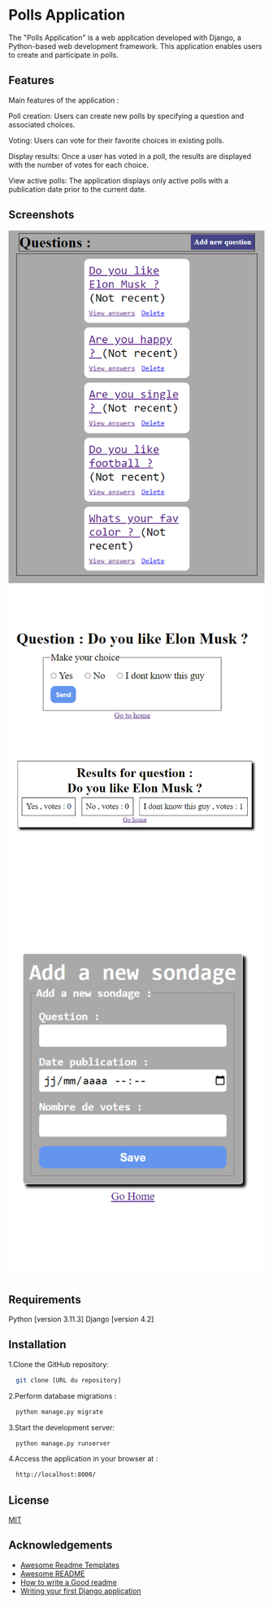 
# Polls Application

The "Polls Application" is a web application developed with Django, a Python-based web development framework. This application enables users to create and participate in polls.

## Features
 
Main features of the application :

Poll creation: Users can create new polls by specifying a question and associated choices.

Voting: Users can vote for their favorite choices in existing polls.

Display results: Once a user has voted in a poll, the results are displayed with the number of votes for each choice.

View active polls: The application displays only active polls with a publication date prior to the current date.

## Screenshots
![Home Page w/ Text](/public/index.png)
![Polling Page w/ Text](/public/votes.png)
![Result Page w/ Text](/public/result.png)
![Add sondage w/ Text](/public/add%20sondage.png)

## Requirements
Python [version 3.11.3]
Django [version 4.2]




## Installation

1.Clone the GitHub repository:

```bash
  git clone [URL du repository]
```

2.Perform database migrations :

```bash
  python manage.py migrate

```

3.Start the development server:

```bash
  python manage.py runserver

```

4.Access the application in your browser at :
```bash
  http://localhost:8000/
```
## License

[MIT](https://choosealicense.com/licenses/mit/)


## Acknowledgements

 - [Awesome Readme Templates](https://awesomeopensource.com/project/elangosundar/awesome-README-templates)
 - [Awesome README](https://github.com/matiassingers/awesome-readme)
 - [How to write a Good readme](https://bulldogjob.com/news/449-how-to-write-a-good-readme-for-your-github-project)
 - [Writing your first Django application](https://docs.djangoproject.com/en/4.2/intro/tutorial01/)
